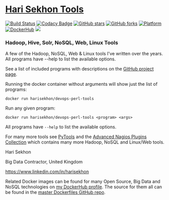 [Hari Sekhon Tools](https://github.com/harisekhon/devops-perl-tools)
=================
[![Build Status](https://travis-ci.org/HariSekhon/devops-perl-tools.svg?branch=master)](https://travis-ci.org/HariSekhon/devops-perl-tools) [![Codacy Badge](https://api.codacy.com/project/badge/Grade/1769cc854b5246968ee2bae1818f771a)](https://www.codacy.com/app/harisekhon/devops-perl-tools) [![GitHub stars](https://img.shields.io/github/stars/harisekhon/devops-perl-tools.svg)](https://github.com/harisekhon/devops-perl-tools/stargazers) [![GitHub forks](https://img.shields.io/github/forks/harisekhon/devops-perl-tools.svg)](https://github.com/harisekhon/devops-perl-tools/network) [![Platform](https://img.shields.io/badge/platform-Linux%20%7C%20OS%20X-blue.svg)](https://github.com/harisekhon/devops-perl-tools#hari-sekhon-tools) [![DockerHub](https://img.shields.io/badge/docker-available-blue.svg)](https://hub.docker.com/r/harisekhon/devops-perl-tools/) [![](https://images.microbadger.com/badges/image/harisekhon/devops-perl-tools.svg)](http://microbadger.com/#/images/harisekhon/devops-perl-tools)

### Hadoop, Hive, Solr, NoSQL, Web, Linux Tools ###

A few of the Hadoop, NoSQL, Web & Linux tools I've written over the years. All programs have --help to list the available options.

See a list of included programs with descriptions on the [GitHub project page](https://github.com/harisekhon/devops-perl-tools#a-sample-of-cool-programs-in-this-toolbox).

Running the docker container without arguments will show just the list of programs:

```
docker run harisekhon/devops-perl-tools
```

Run any given program:

```
docker run harisekhon/devops-perl-tools <program> <args>
```

All programs have `--help` to list the available options.

For many more tools see [PyTools](https://github.com/harisekhon/devops-python-tools) and the [Advanced Nagios Plugins Collection](https://github.com/harisekhon/nagios-plugins) which contains many more Hadoop, NoSQL and Linux/Web tools.

Hari Sekhon

Big Data Contractor, United Kingdom

https://www.linkedin.com/in/harisekhon

Related Docker images can be found for many Open Source, Big Data and NoSQL technologies on [my DockerHub profile](https://hub.docker.com/r/harisekhon). The source for them all can be found in the [master Dockerfiles GitHub repo](https://github.com/HariSekhon/Dockerfiles/).
